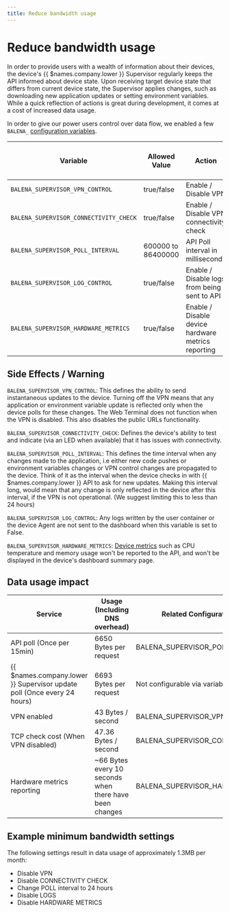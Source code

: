 ```yaml
---
title: Reduce bandwidth usage
---
```


# Reduce bandwidth usage

In order to provide users with a wealth of information about their devices, the device's {{ $names.company.lower }} Supervisor regularly keeps the API informed about device state. Upon receiving target device state that differs from current device state, the Supervisor applies changes, such as downloading new application updates or setting environment variables. While a quick reflection of actions is great during development, it comes at a cost of increased data usage.

In order to give our power users control over data flow, we enabled a few `BALENA_` [configuration variables][configuration-variables].

| Variable                               | Allowed Value      |   Action                                             | Default | Available with Supervisor Version |
|----------------------------------------|--------------------|------------------------------------------------------|---------|-----------------------------------|
| `BALENA_SUPERVISOR_VPN_CONTROL`        | true/false         |  Enable / Disable VPN                                |  true   |  v1.1.0                           |
| `BALENA_SUPERVISOR_CONNECTIVITY_CHECK` | true/false         |  Enable / Disable VPN connectivity check             |  true   |  v1.3.0                           |
| `BALENA_SUPERVISOR_POLL_INTERVAL`      | 600000 to 86400000 |  API Poll interval in milliseconds                   |  900000 |  v1.3.0                           |
| `BALENA_SUPERVISOR_LOG_CONTROL`        | true/false         |  Enable / Disable logs from being sent to API        |  true   |  v1.3.0                           |
| `BALENA_SUPERVISOR_HARDWARE_METRICS`   | true/false         |  Enable / Disable device hardware metrics reporting  |  true   |  v12.8.0                          |

Side Effects / Warning
-------------------

`BALENA_SUPERVISOR_VPN_CONTROL`: This defines the ability to send instantaneous updates to the device. Turning off the VPN means that any application or environment variable update is reflected only when the device polls for these changes. The Web Terminal does not function when the VPN is disabled. This also disables the public URLs functionality.

`BALENA_SUPERVISOR_CONNECTIVITY_CHECK`: Defines the device's ability to test and indicate (via an LED when available) that it has issues with connectivity.

`BALENA_SUPERVISOR_POLL_INTERVAL`: This defines the time interval when any changes made to the application, i.e either new code pushes or environment variables changes or VPN control changes are propagated to the device. Think of it as the interval when the device checks in with {{ $names.company.lower }} API to ask for new updates. Making this interval long, would mean that any change is only reflected in the device after this interval, if the VPN is not operational. (We suggest limiting this to less than 24 hours)

`BALENA_SUPERVISOR_LOG_CONTROL`: Any logs written by the user container or the device Agent are not sent to the dashboard when this variable is set to False.

`BALENA_SUPERVISOR_HARDWARE_METRICS`: [Device metrics][device-metrics] such as CPU temperature and memory usage won't be reported to the API, and won't be displayed in the device's dashboard summary page.

Data usage impact
-----------------

| Service                                                                 | Usage (Including DNS overhead)                          | Related Configuration Variable       |
|-------------------------------------------------------------------------|---------------------------------------------------------|--------------------------------------|
| API poll (Once per 15min)                                               | 6650 Bytes per request                                  | BALENA_SUPERVISOR_POLL_INTERVAL      |
| {{ $names.company.lower }} Supervisor update poll (Once every 24 hours) | 6693 Bytes per request                                  | Not configurable via variables       |
| VPN enabled                                                             | 43 Bytes / second                                       | BALENA_SUPERVISOR_VPN_CONTROL        |
| TCP check cost (When VPN disabled)                                      | 47.36 Bytes / second                                    | BALENA_SUPERVISOR_CONNECTIVITY_CHECK |
| Hardware metrics reporting                                              | ~66 Bytes every 10 seconds when there have been changes | BALENA_SUPERVISOR_HARDWARE_METRICS   |

Example minimum bandwidth settings
----------------------------------

The following settings result in data usage of approximately 1.3MB per month:

* Disable VPN
* Disable CONNECTIVITY CHECK
* Change POLL interval to 24 hours
* Disable LOGS
* Disable HARDWARE METRICS

[device-metrics]:/reference/supervisor/device-metrics
[configuration-variables]:/learn/manage/configuration